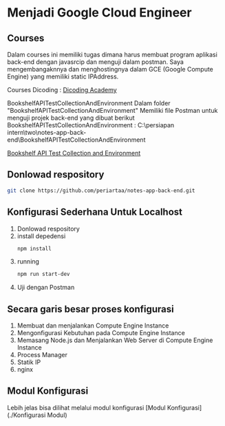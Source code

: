 # Menjadi Google Cloud Engineer

## Courses

Dalam courses ini memiliki tugas dimana harus membuat program aplikasi back-end dengan javasrcip dan menguji dalam postman. Saya mengembangaknnya dan menghostingnya dalam GCE (Google Compute Engine) yang memiliki static IPAddress.

Courses Dicoding :
[Dicoding Academy](https://www.dicoding.com/academies/342/corridor)

BookshelfAPITestCollectionAndEnvironment
Dalam folder "BookshelfAPITestCollectionAndEnvironment" Memiliki file Postman untuk menguji projek back-end yang dibuat
berikut BookshelfAPITestCollectionAndEnvironment : C:\persiapan intern\two\notes-app-back-end\BookshelfAPITestCollectionAndEnvironment

[Bookshelf API Test Collection and Environment](./BookshelfAPITestCollectionAndEnvironment)

## Donlowad respository

```bash
git clone https://github.com/periartaa/notes-app-back-end.git
```

## Konfigurasi Sederhana Untuk Localhost

1. Donlowad respository
2. install depedensi
   ```bash
   npm install
   ```
3. running
   ```bash
   npm run start-dev
   ```
4. Uji dengan Postman

## Secara garis besar proses konfigurasi

1. Membuat dan menjalankan Compute Engine Instance
2. Mengonfigurasi Kebutuhan pada Compute Engine Instance
3. Memasang Node.js dan Menjalankan Web Server di Compute Engine Instance
4. Process Manager
5. Statik IP
6. nginx

## Modul Konfigurasi

Lebih jelas bisa dilihat melalui modul konfigurasi [Modul Konfigurasi](./Konfigurasi Modul)
